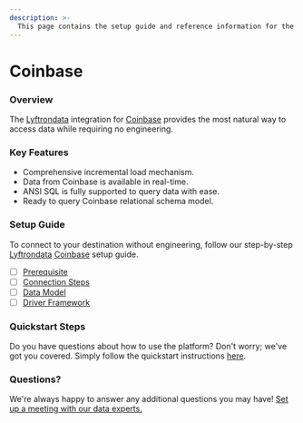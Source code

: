 ```yaml
---
description: >-
  This page contains the setup guide and reference information for the Coinbase source connector.
---
```


# Coinbase

### Overview

The [Lyftrondata](https://www.lyftrondata.com/) integration for [Coinbase](None) provides the most natural way to access data while requiring no engineering.

### Key Features

* Comprehensive incremental load mechanism.
* Data from Coinbase is available in real-time.&#x20;
* ANSI SQL is fully supported to query data with ease.
* Ready to query Coinbase relational schema model.

### Setup Guide

To connect to your destination without engineering, follow our step-by-step [Lyftrondata](https://www.lyftrondata.com/)  [Coinbase](None) setup guide.

* [ ] [Prerequisite](prerequisite.md)
* [ ] [Connection Steps](connection-steps.md)
* [ ] [Data Model](data-model/erd.md)
* [ ] [Driver Framework](driver-framework/)

### Quickstart Steps

Do you have questions about how to use the platform? Don't worry; we've got you covered. Simply follow the quickstart instructions [here](../README.md).

### Questions? <a href="#questions" id="questions"></a>

We're always happy to answer any additional questions you may have! [Set up a meeting with our data experts.](https://www.lyftrondata.com/book-a-meeting/)

